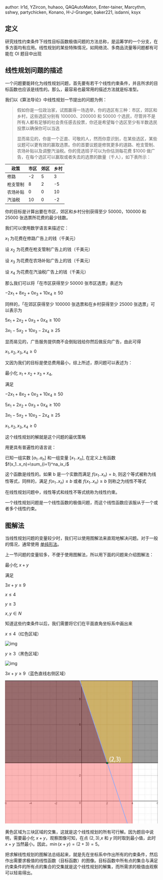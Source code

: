 author: Ir1d, YZircon, huhaoo, QAQAutoMaton, Enter-tainer, Marcythm, sshwy, partychicken, Konano, H-J-Granger, baker221, isdanni, ksyx

## 定义

研究线性约束条件下线性目标函数极值问题的方法总称，是运筹学的一个分支，在多方面均有应用。线性规划的某些特殊情况，如网络流、多商品流量等问题都有可能在 OI 题目中出现

## 线性规划问题的描述

一个问题要能转化为线性规划问题，首先要有若干个线性约束条件，并且所求的目标函数也应该是线性的。那么，最容易也最常用的描述方法就是标准型。

我们以《算法导论》中线性规划一节提出的问题为例：

> 假如你是一位政治家，试图赢得一场选举，你的选区有三种：市区，郊区和乡村，这些选区分别有 100000、200000 和 50000 个选民，尽管并不是所有人都有足够的社会责任感去投票，你还是希望每个选区至少有半数选民投票以确保你可以当选
>
> 显而易见的，你是一个正直、可敬的人，然而你意识到，在某些选区，某些议题可以更有效的赢取选票。你的首要议题是修筑更多的道路、枪支管制、农场补贴以及调整汽油税。你的竞选班子可以为你估测每花费 \$1000 做广告，在每个选区可以赢取或者失去的选票的数量（千人），如下表所示：

| 政策   | 市区 | 郊区 | 乡村 |
| ---- | -- | -- | -- |
| 修路   | -2 | 5  | 3  |
| 枪支管制 | 8  | 2  | -5 |
| 农场补贴 | 0  | 0  | 10 |
| 汽油税  | 10 | 0  | -2 |

你的目标是计算出要在市区，郊区和乡村分别获得至少 50000，100000 和 25000 张选票所花费的最少钱数。

我们可以使用数学语言来描述它：

$x_1$ 为花费在修路广告上的钱（千美元）

设 $x_2$ 为花费在枪支管制广告上的钱（千美元）

设 $x_3$ 为花费在农场补贴广告上的钱（千美元）

设 $x_4$ 为花费在汽油税广告上的钱（千美元）

那么我们可以将「在市区获得至少 50000 张市区选票」表述为

$-2x_1+8x_2+0x_3+10x_4 \geq 50$

同样的，「在郊区获得至少 100000 张选票和在乡村获得至少 25000 张选票」可以表示为

$5x_1+2x_2+0x_3+0x_4 \geq 100$

$3x_1-5x_2+10x_3-2x_4 \geq 25$

显而易见的，广告服务提供商不会倒贴钱给你然后做反向广告，由此可得

$x_1,x_2,x_3,x_4 \geq 0$

又因为我们的目标是使总费用最小，综上所述，原问题可以表述为：

最小化 $x_1+x_2+x_3+x_4$,

满足

$-2x_1+8x_2+0x_3+10x_4\geq50$

$5x_1+2x_2+0x_3+0x_4\geq100$

$3x_1-5x_2+10x_3-2x_4\geq25$

$x_1,x_2,x_3,x_4\geq0$

这个线性规划的解就是这个问题的最优策略

用更具有普遍性的语言说：

已知一组实数 $[a_1..a_n]$ 和一组变量 $[x_1..x_n]$, 在定义上有函数 $f(x_1..x_n)=\sum_{i=1}^na_ix_i$

这个函数是线性的。如果 b 是一个实数而满足 $f(x_1..x_n)=b$, 则这个等式被称为线性等式，同样的，满足 $f(x_1..x_n)\leq b$ 或者 $f(x_1..x_n)\geq b$ 则称之为线性不等式

在线性规划问题中，线性等式和线性不等式统称为线性约束。

一个线性规划问题是一个线性函数的极值问题，而这个线性函数应该服从于一个或者多个线性约束。

## 图解法

当线性规划问题的变量较少时，我们可以使用图解法来直观地解决问题。对于一般的情况，通常使用 [单纯形法](simplex.md)。

上一节问题的变量较多，不便于使用图解法，所以用下面的问题来介绍图解法：

最小化 $x+y$

满足

$3x+y\geq9$

$x\leq4$

$y\geq3$

$x,y\in N$

知道这些约束条件以后，我们需要将它们在平面直角坐标系中画出来

$x\leq4$（红色区域）

![img](images/linear-programming1.png)

$y\geq3$（黑色区域）

![img](images/linear-programming2.png)

$3x+y\geq9$（蓝色直线右侧区域）

![img](images/linear-programming3.png)

黄色区域为三块区域的交集，这就是这个线性规划的所有可行解。因为题目中说明，需要最小化 $x + y$，观察图像可知，在点 $(2,3)$,$x$ 和 $y$ 同时取到最小值，此时 $x + y$ 当然最小。因此，$\min(x + y) = (2 + 3) = 5$。

把求解线性规划的图解法总结起来，就是先在坐标系中作出所有的约束条件，然后作出需要求极值的线性函数（目标函数）的图像。目标函数中所有点的集合与满足约束条件的所有点的集合的交集就是这个线性规划的解集，而所需求的极值由观察可以轻易得出。
